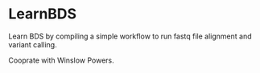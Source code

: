 # LearnBDS

Learn BDS by compiling a simple workflow to run fastq file alignment and variant calling. 

Cooprate with Winslow Powers. 
